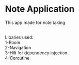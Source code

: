 # Note Application
This app made for note taking

<br>
Libaries used: <br>
1-Room <br>
2-Navigation <br>
3-Hilt for dependency injection <br>
4-Coroutine <br>

